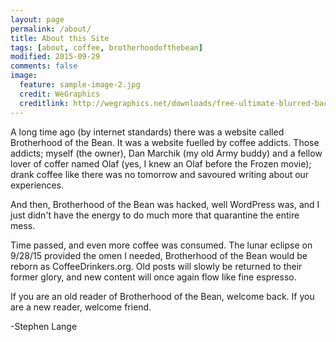 ```yaml
---
layout: page
permalink: /about/
title: About this Site
tags: [about, coffee, brotherhoodofthebean]
modified: 2015-09-29
comments: false
image:
  feature: sample-image-2.jpg
  credit: WeGraphics
  creditlink: http://wegraphics.net/downloads/free-ultimate-blurred-background-pack/
---
```


A long time ago (by internet standards) there was a website called Brotherhood of the Bean.  It was a website fuelled by coffee addicts.  Those addicts; myself (the owner), Dan Marchik (my old Army buddy) and a fellow lover of coffer named Olaf (yes, I knew an Olaf before the Frozen movie); drank coffee like there was no tomorrow and savoured writing about our experiences. 

And then, Brotherhood of the Bean was hacked, well WordPress was, and I just didn't have the energy to do much more that quarantine the entire mess.

Time passed, and even more coffee was consumed.  The lunar eclipse on 9/28/15 provided the omen I needed, Brotherhood of the Bean would be reborn as CoffeeDrinkers.org.  Old posts will slowly be returned to their former glory, and new content will once again flow like fine espresso.

If you are an old reader of Brotherhood of the Bean, welcome back.  If you are a new reader, welcome friend.

-Stephen Lange
